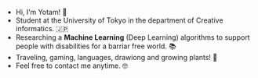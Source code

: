 - Hi, I’m Yotam! 👋
- Student at the University of Tokyo in the department of Creative informatics. 🇯🇵
- Researching a **Machine Learning** (Deep Learning) algorithms to support people with disabilities for a barriar free world. 📚
- Traveling, gaming, languages, drawiong and growing plants! 💖
- Feel free to contact me anytime. 🤓

<!---
tomfluff/tomfluff is a ✨ special ✨ repository because its `README.md` (this file) appears on your GitHub profile.
You can click the Preview link to take a look at your changes.
--->
